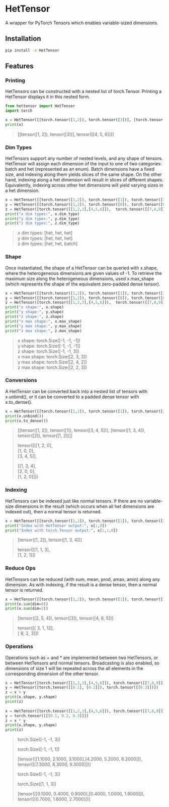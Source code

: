 # HetTensor

A wrapper for PyTorch Tensors which enables variable-sized dimensions.

## Installation

```bash
pip install -e HetTensor
```

## Features

### Printing
HetTensors can be constructed with a nested list of torch.Tensor. Printing a HetTensor displays it in this nested form.

```python
from hettensor import HetTensor
import torch

x = HetTensor([[torch.tensor([1,2]), torch.tensor([3])], [torch.tensor([4,5,6])]])
print(x)
```
> [[tensor([1, 2]), tensor([3])], tensor([[4, 5, 6]])]

### Dim Types
HetTensors support any number of nested levels, and any shape of tensors. HetTensor will assign each dimension of the input to one of two categories: batch and het (represented as an enum). Batch dimensions have a fixed size, and indexing along them yields slices of the same shape. On the other hand, indexing along a het dimension will result in slices of different shapes. Equivalently, indexing across other het dimensions will yield varying sizes in a het dimension.
```python
x = HetTensor([[torch.tensor([1,2]), torch.tensor([1]), torch.tensor([3,4,5])],  [torch.tensor([1,3,4]), torch.tensor([2]), torch.tensor([1,2])]])
y = HetTensor([[torch.tensor([1,2]), torch.tensor([0]), torch.tensor([0])],  [[], torch.tensor([3]), torch.tensor([3]), torch.tensor([1,2])]])
z = HetTensor([torch.tensor([[1,2,3],[4,5,6]]),  torch.tensor([[7,8,9]])])
print("x dim types:", x.dim_type)
print("y dim types:", y.dim_type)
print("z dim types:", z.dim_type)
```
> x dim types: [het, het, het] <br>
> y dim types: [het, het, het] <br>
> z dim types: [het, het, batch]

### Shape
Once instantiated, the shape of a HetTensor can be queried with x.shape, where the heterogeneous dimensions are given values of -1. To retrieve the maximum size along the heterogeneous dimensions, used x.max_shape (which represents the shape of the equivalent zero-padded dense tensor).
```python
x = HetTensor([[torch.tensor([1,2]), torch.tensor([1]), torch.tensor([3,4,5])],  [torch.tensor([1,3,4]), torch.tensor([2]), torch.tensor([1,2])]])
y = HetTensor([[torch.tensor([1,2]), torch.tensor([0]), torch.tensor([0])],  [[], torch.tensor([3]), torch.tensor([3]), torch.tensor([1,2])]])
z = HetTensor([torch.tensor([[1,2,3],[4,5,6]]),  torch.tensor([[7,8,9]])])
print("x shape:", x.shape)
print("y shape:", y.shape)
print("z shape:", z.shape)
print("x max shape:", x.max_shape)
print("y max shape:", y.max_shape)
print("z max shape:", z.max_shape)
```
> x shape: torch.Size([-1, -1, -1]) <br>
> y shape: torch.Size([-1, -1, -1]) <br>
> z shape: torch.Size([-1, -1, 3]) <br>
> x max shape: torch.Size([2, 3, 3]) <br>
> y max shape: torch.Size([2, 4, 2]) <br>
> z max shape: torch.Size([2, 2, 3])

### Conversions
A HetTensor can be converted back into a nested list of tensors with x.unbind(), or it can be converted to a padded dense tensor with x.to_dense().
```python
x = HetTensor([[torch.tensor([1,2]), torch.tensor([1]), torch.tensor([3,4,5])],  [torch.tensor([1,3,4]), torch.tensor([2]), torch.tensor([1,2])]])
print(x.unbind())
print(x.to_dense())
```
> [[tensor([1, 2]), tensor([1]), tensor([3, 4, 5])], [tensor([1, 3, 4]), tensor([2]), tensor([1, 2])]] <p>
> tensor([[[1, 2, 0], <br>
>          [1, 0, 0], <br>
>          [3, 4, 5]], <p>
>         [[1, 3, 4],<br>
>          [2, 0, 0], <br>
>          [1, 2, 0]]])

### Indexing
HetTensors can be indexed just like normal tensors. If there are no variable-size dimensions in the result (which occurs when all het dimensions are indexed out), then a normal tensor is returned.
```python
x = HetTensor([[torch.tensor([1,2]), torch.tensor([1]), torch.tensor([3,4,5])],  [torch.tensor([1,3,4]), torch.tensor([2]), torch.tensor([1,2])]])
print("Index with HetTensor output:", x[:,0])
print("Index with torch.Tensor output:", x[:,:,0])
```
> [tensor([1, 2]), tensor([1, 3, 4])] <p>
> tensor([[1, 1, 3], <br>
>         [1, 2, 1]])

### Reduce Ops
HetTensors can be reduced (with sum, mean, prod, amax, amin) along any dimension. As with indexing, if the result is a dense tensor, then a normal tensor is returned.
```python
x = HetTensor([[torch.tensor([1,2]), torch.tensor([1]), torch.tensor([3,4,5])],  [torch.tensor([1,3,4]), torch.tensor([2]), torch.tensor([1,2])]])
print(x.sum(dim=0))
print(x.sum(dim=2))
```
> [tensor([2, 5, 4]), tensor([3]), tensor([4, 6, 5])] <p>
> tensor([[ 3,  1, 12], <br>
>         [ 8,  2,  3]])

### Operations
Operations such as + and * are implemented between two HetTensors, or between HetTensors and normal tensors. Broadcasting is also enabled, so dimensions of size 1 will be repeated across the all elements in the corresponding dimension of the other tensor.
```python
x = HetTensor([torch.tensor([[1,2,3],[4,5,6]]), torch.tensor([[7,8,9]])])
y = HetTensor([torch.tensor([[0.1], [0.2]]), torch.tensor([[0.3]])])
z = x + y
print(x.shape, y.shape)
print(z)
  
x = HetTensor([torch.tensor([[1,2,3],[4,5,6]]), torch.tensor([[7,8,9]])])
y = torch.tensor([[[0.1, 0.2, 0.3]]])
z = x * y
print(x.shape, y.shape)
print(z)
```
> torch.Size([-1, -1, 3]) <p>
> torch.Size([-1, -1, 1]) <p>
> [tensor([[1.1000, 2.1000, 3.1000],[4.2000, 5.2000, 6.2000]]), tensor([[7.3000, 8.3000, 9.3000]])] <p>
> torch.Size([-1, -1, 3]) <p>
> torch.Size([1, 1, 3]) <p>
> [tensor([[0.1000, 0.4000, 0.9000],[0.4000, 1.0000, 1.8000]]), tensor([[0.7000, 1.6000, 2.7000]])]
